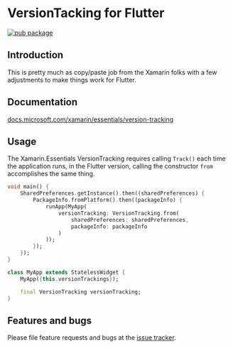 # VersionTacking for Flutter

[![pub package](https://img.shields.io/pub/v/version_tracking.svg)](https://pub.dev/packages/version_tracking)

## Introduction

This is pretty much as copy/paste job from the Xamarin folks with a few adjustments to make things work for Flutter. 

## Documentation

[docs.microsoft.com/xamarin/essentials/version-tracking](https://docs.microsoft.com/en-us/xamarin/essentials/version-tracking)

## Usage

The Xamarin.Essentials VersionTracking requires calling `Track()` each time the application runs, in the Flutter version, calling the constructor `from` accomplishes the same thing.

```dart
void main() {
    SharedPreferences.getInstance().then((sharedPreferences) {
        PackageInfo.fromPlatform().then((packageInfo) {
            runApp(MyApp(
                versionTracking: VersionTracking.from(
                    sharedPreferences: sharedPreferences,
                    packageInfo: packageInfo
                )
            ));
        });
    });
}

class MyApp extends StatelessWidget {
    MyApp({this.versionTrackings});

    final VersionTracking versionTracking;
}
```

## Features and bugs

Please file feature requests and bugs at the [issue tracker][tracker].

[tracker]: http://github.com/jamiewest/version_tracking/issues
